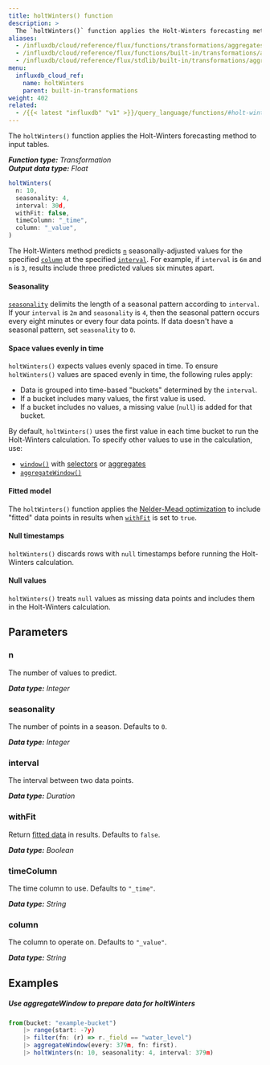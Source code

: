 ```yaml
---
title: holtWinters() function
description: >
  The `holtWinters()` function applies the Holt-Winters forecasting method to input tables.
aliases:
  - /influxdb/cloud/reference/flux/functions/transformations/aggregates/holtwinters
  - /influxdb/cloud/reference/flux/functions/built-in/transformations/aggregates/holtwinters/
  - /influxdb/cloud/reference/flux/stdlib/built-in/transformations/aggregates/holtwinters/
menu:
  influxdb_cloud_ref:
    name: holtWinters
    parent: built-in-transformations
weight: 402
related:
  - /{{< latest "influxdb" "v1" >}}/query_language/functions/#holt-winters, InfluxQL HOLT_WINTERS()
---
```


The `holtWinters()` function applies the Holt-Winters forecasting method to input tables.

_**Function type:** Transformation_  
_**Output data type:** Float_

```js
holtWinters(
  n: 10,
  seasonality: 4,
  interval: 30d,
  withFit: false,
  timeColumn: "_time",
  column: "_value",
)
```

The Holt-Winters method predicts [`n`](#n) seasonally-adjusted values for the
specified [`column`](#column) at the specified [`interval`](#interval).
For example, if `interval` is `6m` and `n` is `3`, results include three predicted
values six minutes apart.

#### Seasonality
[`seasonality`](#seasonality) delimits the length of a seasonal pattern according to `interval`.
If your `interval` is `2m` and `seasonality` is `4`, then the seasonal pattern occurs every
eight minutes or every four data points.
If data doesn't have a seasonal pattern, set `seasonality` to `0`.

#### Space values evenly in time
`holtWinters()` expects values evenly spaced in time.
To ensure `holtWinters()` values are spaced evenly in time, the following rules apply:

- Data is grouped into time-based "buckets" determined by the `interval`.
- If a bucket includes many values, the first value is used.
- If a bucket includes no values, a missing value (`null`) is added for that bucket.

By default, `holtWinters()` uses the first value in each time bucket to run the Holt-Winters calculation.
To specify other values to use in the calculation, use:

- [`window()`](/influxdb/cloud/reference/flux/stdlib/built-in/transformations/window/)
  with [selectors](/influxdb/cloud/reference/flux/stdlib/built-in/transformations/selectors/)
  or [aggregates](/influxdb/cloud/reference/flux/stdlib/built-in/transformations/aggregates/)
- [`aggregateWindow()`](/influxdb/cloud/reference/flux/stdlib/built-in/transformations/aggregates/aggregatewindow)

#### Fitted model
The `holtWinters()` function applies the [Nelder-Mead optimization](https://en.wikipedia.org/wiki/Nelder%E2%80%93Mead_method)
to include "fitted" data points in results when [`withFit`](#withfit) is set to `true`.

#### Null timestamps
`holtWinters()` discards rows with `null` timestamps before running the Holt-Winters calculation.

#### Null values
`holtWinters()` treats `null` values as missing data points and includes them in the Holt-Winters calculation.

## Parameters

### n
The number of values to predict.

_**Data type:** Integer_

### seasonality
The number of points in a season.
Defaults to `0`.

_**Data type:** Integer_

### interval
The interval between two data points.

_**Data type:** Duration_

### withFit
Return [fitted data](#fitted-model) in results.
Defaults to `false`.

_**Data type:** Boolean_

### timeColumn
The time column to use.
Defaults to `"_time"`.

_**Data type:** String_

### column
The column to operate on.
Defaults to `"_value"`.

_**Data type:** String_

## Examples

##### Use aggregateWindow to prepare data for holtWinters
```js
from(bucket: "example-bucket")
    |> range(start: -7y)
    |> filter(fn: (r) => r._field == "water_level")
    |> aggregateWindow(every: 379m, fn: first).
    |> holtWinters(n: 10, seasonality: 4, interval: 379m)
```
